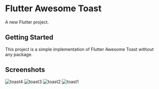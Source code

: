 # Flutter Awesome Toast

A new Flutter project.

## Getting Started

This project is a simple implementation of Flutter Awesome Toast without any package.

## Screenshots

![toast4](https://github.com/user-attachments/assets/3582f379-1d33-4718-8d76-ef78c63c6f04)
![toast3](https://github.com/user-attachments/assets/1073277c-55ea-426e-9f6c-9b97d510f156)
![toast2](https://github.com/user-attachments/assets/767e67e5-7aba-46f4-955a-bac66faec1c5)
![toast1](https://github.com/user-attachments/assets/65e8a964-8ca3-46d8-b5f6-461d5fee8a8e)
